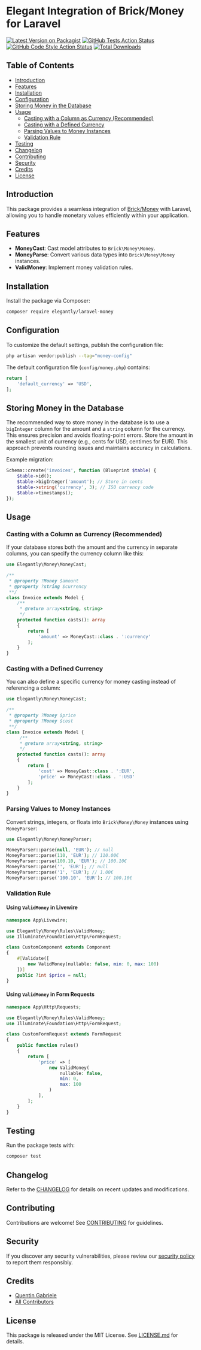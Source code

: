 # Elegant Integration of Brick/Money for Laravel

[![Latest Version on Packagist](https://img.shields.io/packagist/v/elegantly/laravel-money.svg?style=flat-square)](https://packagist.org/packages/elegantly/laravel-money)
[![GitHub Tests Action Status](https://img.shields.io/github/actions/workflow/status/ElegantEngineeringTech/laravel-money/run-tests.yml?branch=main&label=tests&style=flat-square)](https://github.com/ElegantEngineeringTech/laravel-money/actions?query=workflow%3Arun-tests+branch%3Amain)
[![GitHub Code Style Action Status](https://img.shields.io/github/actions/workflow/status/ElegantEngineeringTech/laravel-money/fix-php-code-style-issues.yml?branch=main&label=code%20style&style=flat-square)](https://github.com/ElegantEngineeringTech/laravel-money/actions?query=workflow%3A"Fix+PHP+code+style+issues"+branch%3Amain)
[![Total Downloads](https://img.shields.io/packagist/dt/elegantly/laravel-money.svg?style=flat-square)](https://packagist.org/packages/elegantly/laravel-money)

## Table of Contents

-   [Introduction](#introduction)
-   [Features](#features)
-   [Installation](#installation)
-   [Configuration](#configuration)
-   [Storing Money in the Database](#storing-money-in-the-database)
-   [Usage](#usage)
    -   [Casting with a Column as Currency (Recommended)](#casting-with-a-column-as-currency-recommended)
    -   [Casting with a Defined Currency](#casting-with-a-defined-currency)
    -   [Parsing Values to Money Instances](#parsing-values-to-money-instances)
    -   [Validation Rule](#validation-rule)
-   [Testing](#testing)
-   [Changelog](#changelog)
-   [Contributing](#contributing)
-   [Security](#security)
-   [Credits](#credits)
-   [License](#license)

## Introduction

This package provides a seamless integration of [Brick/Money](https://github.com/brick/money) with Laravel, allowing you to handle monetary values efficiently within your application.

## Features

-   **MoneyCast**: Cast model attributes to `Brick\Money\Money`.
-   **MoneyParse**: Convert various data types into `Brick\Money\Money` instances.
-   **ValidMoney**: Implement money validation rules.

## Installation

Install the package via Composer:

```bash
composer require elegantly/laravel-money
```

## Configuration

To customize the default settings, publish the configuration file:

```bash
php artisan vendor:publish --tag="money-config"
```

The default configuration file (`config/money.php`) contains:

```php
return [
    'default_currency' => 'USD',
];
```

## Storing Money in the Database

The recommended way to store money in the database is to use a `bigInteger` column for the amount and a `string` column for the currency. This ensures precision and avoids floating-point errors. Store the amount in the smallest unit of currency (e.g., cents for USD, centimes for EUR). This approach prevents rounding issues and maintains accuracy in calculations.

Example migration:

```php
Schema::create('invoices', function (Blueprint $table) {
    $table->id();
    $table->bigInteger('amount'); // Store in cents
    $table->string('currency', 3); // ISO currency code
    $table->timestamps();
});
```

## Usage

### Casting with a Column as Currency (Recommended)

If your database stores both the amount and the currency in separate columns, you can specify the currency column like this:

```php
use Elegantly\Money\MoneyCast;

/**
 * @property ?Money $amount
 * @property ?string $currency
 **/
class Invoice extends Model {
    /**
     * @return array<string, string>
     */
    protected function casts(): array
    {
        return [
            'amount' => MoneyCast::class . ':currency'
        ];
    }
}
```

### Casting with a Defined Currency

You can also define a specific currency for money casting instead of referencing a column:

```php
use Elegantly\Money\MoneyCast;

/**
 * @property ?Money $price
 * @property ?Money $cost
 **/
class Invoice extends Model {
     /**
     * @return array<string, string>
     */
    protected function casts(): array
    {
        return [
            'cost' => MoneyCast::class . ':EUR',
            'price' => MoneyCast::class . ':USD'
        ];
    }
}
```

### Parsing Values to Money Instances

Convert strings, integers, or floats into `Brick\Money\Money` instances using `MoneyParser`:

```php
use Elegantly\Money\MoneyParser;

MoneyParser::parse(null, 'EUR'); // null
MoneyParser::parse(110, 'EUR'); // 110.00€
MoneyParser::parse(100.10, 'EUR'); // 100.10€
MoneyParser::parse('', 'EUR'); // null
MoneyParser::parse('1', 'EUR'); // 1.00€
MoneyParser::parse('100.10', 'EUR'); // 100.10€
```

### Validation Rule

#### Using `ValidMoney` in Livewire

```php
namespace App\Livewire;

use Elegantly\Money\Rules\ValidMoney;
use Illuminate\Foundation\Http\FormRequest;

class CustomComponent extends Component
{
    #[Validate([
        new ValidMoney(nullable: false, min: 0, max: 100)
    ])]
    public ?int $price = null;
}
```

#### Using `ValidMoney` in Form Requests

```php
namespace App\Http\Requests;

use Elegantly\Money\Rules\ValidMoney;
use Illuminate\Foundation\Http\FormRequest;

class CustomFormRequest extends FormRequest
{
    public function rules()
    {
        return [
            'price' => [
                new ValidMoney(
                    nullable: false,
                    min: 0,
                    max: 100
                )
            ],
        ];
    }
}
```

## Testing

Run the package tests with:

```bash
composer test
```

## Changelog

Refer to the [CHANGELOG](CHANGELOG.md) for details on recent updates and modifications.

## Contributing

Contributions are welcome! See [CONTRIBUTING](CONTRIBUTING.md) for guidelines.

## Security

If you discover any security vulnerabilities, please review our [security policy](../../security/policy) to report them responsibly.

## Credits

-   [Quentin Gabriele](https://github.com/QuentinGab)
-   [All Contributors](../../contributors)

## License

This package is released under the MIT License. See [LICENSE.md](LICENSE.md) for details.
